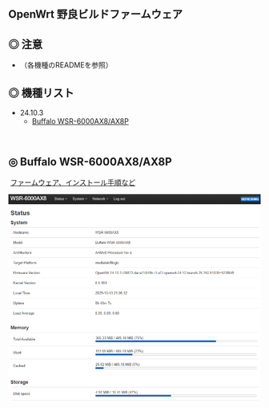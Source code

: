 ## OpenWrt 野良ビルドファームウェア

## ◎ 注意

* （各機種のREADMEを参照）  

## ◎ 機種リスト


* 24.10.3
   - [Buffalo WSR-6000AX8/AX8P](#-buffalo-wsr-6000ax8ax8p)

<br>

## ◎ Buffalo WSR-6000AX8/AX8P

&nbsp;[ファームウェア、インストール手順など](./openwrt-24.10.3_bin/buffalo_wsr-6000ax8/)  

![](images/wsr-6000ax8.png)

<br>
<br>

